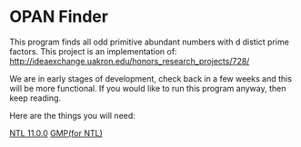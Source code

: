 # OPAN Finder

This program finds all odd primitive abundant numbers with d distict prime factors.
This project is an implementation of: <http://ideaexchange.uakron.edu/honors_research_projects/728/>

We are in early stages of development, check back in a few weeks
and this will be more functional. If you would like to run this
program anyway, then keep reading.

Here are the things you will need:

[NTL 11.0.0](http://www.shoup.net/ntl/)
[GMP(for NTL)](https://gmplib.org/)

